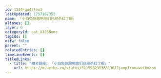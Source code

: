 ```yaml
---
id: 1134-qo42fmu3
lastUpdated: 1757167353
name: 「小白兔快跑吧他们已经杀红了眼」
aliases: []
layer: 6
categoryId: cat_X3JSNomc
tagIds: []
nsfw: false
parent: ""
relatedEntries: []
timelineEvents: []
titledLinks:
  - title: "相关链接: 「小白兔快跑吧他们已经杀红了眼」"
    url: https://m.weibo.cn/status/5115982353531361?jumpfrom=weibocom
---
```


